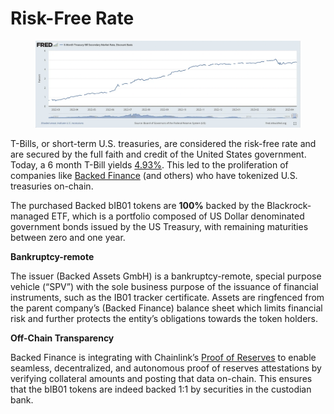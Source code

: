 # Risk-Free Rate

<figure><img src="../../../.gitbook/assets/image (16).png" alt=""><figcaption></figcaption></figure>

T-Bills, or short-term U.S. treasuries, are considered the risk-free rate and are secured by the full faith and credit of the United States government. Today, a 6 month T-Bill yields [4.93%](https://www.bloomberg.com/markets/rates-bonds/government-bonds/us). This led to the proliferation of companies like [Backed Finance](https://backed.fi/) (and others) who have tokenized U.S. treasuries on-chain.

The purchased Backed bIB01 tokens are **100%** backed by the Blackrock-managed ETF, which is a portfolio composed of US Dollar denominated government bonds issued by the US Treasury, with remaining maturities between zero and one year.

**Bankruptcy-remote**

The issuer (Backed Assets GmbH) is a bankruptcy-remote, special purpose vehicle (“SPV”) with the sole business purpose of the issuance of financial instruments, such as the IB01 tracker certificate. Assets are ringfenced from the parent company’s (Backed Finance) balance sheet which limits financial risk and further protects the entity’s obligations towards the token holders.

**Off-Chain Transparency**

Backed Finance is integrating with Chainlink’s [Proof of Reserves](https://chain.link/proof-of-reserve?agid=mejd7u83t5vg\&cnid=7j46b0d9320o\&gclid=CjwKCAjwitShBhA6EiwAq3RqA6-gcFxCVlg7S3IhNNAiWikTaSFDUzeS4jYKjJwQZc0uQK5n1wYzSRoCX84QAvD\_BwE\&utm\_medium=paid-search\&utm\_source=google) to enable seamless, decentralized, and autonomous proof of reserves attestations by verifying collateral amounts and posting that data on-chain. This ensures that the bIB01 tokens are indeed backed 1:1 by securities in the custodian bank.
